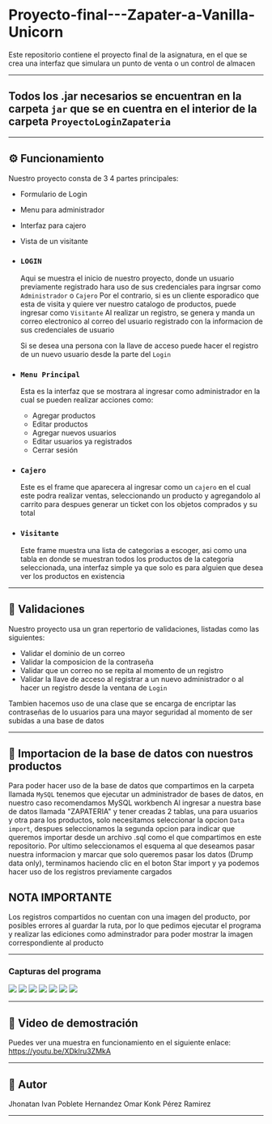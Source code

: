 # Proyecto-final---Zapater-a-Vanilla-Unicorn

Este repositorio contiene el proyecto final de la asignatura, en el que se crea una interfaz que simulara un punto de venta o un control de almacen

---

## Todos los .jar necesarios se encuentran en la carpeta `jar` que se en cuentra en el interior de la carpeta `ProyectoLoginZapateria`

---

## ⚙️ Funcionamiento

Nuestro proyecto consta de 3 4 partes principales:
- Formulario de Login
- Menu para administrador
- Interfaz para cajero
- Vista de un visitante


- ### `LOGIN`
  Aqui se muestra el inicio de nuestro proyecto, donde un usuario previamente registrado hara uso de sus credenciales para ingrsar como `Administrador` o `Cajero`
  Por el contrario, si es un cliente esporadico que esta de visita y quiere ver nuestro catalogo de productos, puede ingresar como `Visitante`
  Al realizar un registro, se genera y manda un correo electronico al correo del usuario registrado con la informacion de sus credenciales de usuario

  Si se desea una persona con la llave de acceso puede hacer el registro de un nuevo usuario desde la parte del `Login`

- ### `Menu Principal`
  Esta es la interfaz que se mostrara al ingresar como administrador en la cual se pueden realizar acciones como:
  - Agregar productos
  - Editar productos
  - Agregar nuevos usuarios
  - Editar usuarios ya registrados
  - Cerrar  sesión
 
- ### `Cajero`
  Este es el frame que aparecera al ingresar como un `cajero` en el cual este podra realizar ventas, seleccionando un producto y agregandolo al carrito para despues generar un
  ticket con los objetos comprados y su total


- ### `Visitante`
  Este frame muestra una lista de categorias a escoger, asi como una tabla en donde se muestran todos los productos de la categoria seleccionada, una interfaz simple ya que solo es
  para alguien que desea ver los productos en existencia


---


 ## 🎯 Validaciones

 Nuestro proyecto usa un gran repertorio de validaciones, listadas como las siguientes:
 - Validar el dominio de un correo
 - Validar la composicion de la contraseña
 - Validar que un correo no se repita al momento de un registro
 - Validar la llave de acceso al registrar a un nuevo administrador o al hacer un registro desde la ventana de `Login`

 Tambien hacemos uso de una clase que se encarga de encriptar las contraseñas de lo usuarios para una mayor seguridad al momento de ser subidas a una base de datos

---


 ## 🎯 Importacion de la base de datos con nuestros productos
Para poder hacer uso de la base de datos que compartimos en la carpeta llamada `MySQL` tenemos que ejecutar un administrador de bases de datos, en nuestro caso recomendamos MySQL workbench
Al ingresar a nuestra base de datos llamada "ZAPATERIA" y tener creadas 2 tablas, una para usuarios y otra para los productos, solo necesitamos seleccionar la opcion `Data import`, despues
seleccionamos la segunda opcion para indicar que queremos importar desde un archivo .sql como el que compartimos en este repositorio.
Por ultimo seleccionamos el esquema al que deseamos pasar nuestra informacion y marcar que solo queremos pasar los datos (Drump data only), terminamos haciendo clic en el boton Star import 
y ya podemos hacer uso de los registros previamente cargados

## NOTA IMPORTANTE
Los registros compartidos no cuentan con una imagen del producto, por posibles errores al guardar la ruta, por lo que pedimos ejecutar el programa y realizar las ediciones como adminstrador 
para poder mostrar la imagen correspondiente al producto


---


### Capturas del programa


![](imagenes/imagen1.jpg)
![](imagenes/imagen2.jpg)
![](imagenes/imagen3.jpg)
![](imagenes/imagen4.jpg)
![](imagenes/imagen5.jpg)
![](imagenes/imagen6.jpg)
![](imagenes/imagen7.jpg)



---


## 🎥 Video de demostración

Puedes ver una muestra en funcionamiento en el siguiente enlace:
https://youtu.be/XDklru3ZMkA


---

## 👤 Autor

Jhonatan Ivan Poblete Hernandez
Omar Konk Pérez Ramirez  

---
